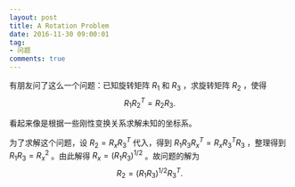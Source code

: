 ```yaml
---
layout: post
title: A Rotation Problem
date: 2016-11-30 09:00:01
tag:
- 问题
comments: true
---
```


有朋友问了这么一个问题：已知旋转矩阵 $R_1$ 和 $R_3$ ，求旋转矩阵 $R_2$ ，使得
$$
R_1 R_2^T = R_2 R_3.
$$

看起来像是根据一些刚性变换关系求解未知的坐标系。

为了求解这个问题，设 $R_2 = R_x R_3^T$ 代入，得到 $R_1 R_3 R_x^T = R_x R_3^T R_3$ ，整理得到 $R_1 R_3 = R_x^2$ 。由此解得 $R_x = (R_1 R_3)^{1/2}$ 。故问题的解为
$$
R_2 = (R_1R_3)^{1/2} R_3^T.
$$
